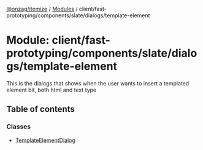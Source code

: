 [@onzag/itemize](../README.md) / [Modules](../modules.md) / client/fast-prototyping/components/slate/dialogs/template-element

# Module: client/fast-prototyping/components/slate/dialogs/template-element

This is the dialogs that shows when the user wants to insert
a templated element bit, both html and text type

## Table of contents

### Classes

- [TemplateElementDialog](../classes/client_fast_prototyping_components_slate_dialogs_template_element.TemplateElementDialog.md)
